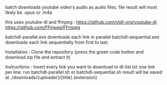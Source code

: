 batch downloads youtube video's audio as audio files. file result will most likely be .opus or .m4a

this uses youtube-dl and ffmpeg :
https://github.com/ytdl-org/youtube-dl
https://github.com/FFmpeg/FFmpeg

batchdl-parallel.exe downloads each link in parallel
batchdl-sequential.exe  downloads each link sequentially from first to last.

Installation : 
Clone the repository (press the green code button and download zip file and extract it)

Instructions :
Insert every link you want to download to dl-list.txt one link per line.
run batchdl-parallel.sh or batchdl-sequential.sh
result will be saved at ./downloads/{uploader}/{title}.{extension}